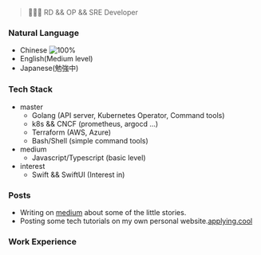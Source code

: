 > 👨🏻‍💻 RD && OP && SRE Developer

### Natural Language

- Chinese ![100%](https://progress-bar.dev/100)
- English(Medium level)
- Japanese(勉強中)　

### Tech Stack

- master
  - Golang (API server, Kubernetes Operator, Command tools)
  - k8s && CNCF (prometheus, argocd ...)
  - Terraform (AWS, Azure)
  - Bash/Shell (simple command tools)
- medium
  - Javascript/Typescript (basic level)
- interest
  - Swift && SwiftUI (Interest in)

### Posts

- Writing on [medium](https://medium.com/@applying.cool) about some of the little stories.
- Posting some tech tutorials on my own personal website.[applying.cool](https://www.applying.cool)

### Work Experience



